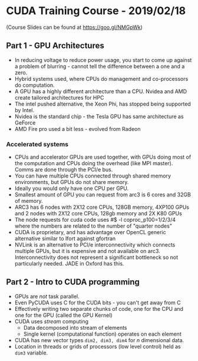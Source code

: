 # CUDA Training Course - 2019/02/18

(Course Slides can be found at https://goo.gl/NMGpWk)


## Part 1 - GPU Architectures

* In reducing voltage to reduce power usage, you start to come up against a problem of blurring - cannot tell the difference between  a one and a zero.
* Hybrid systems used, where CPUs do management and co-processors do computation.
* A GPU has a highly different architecture than a CPU. Nvidea and AMD create tailored architectures for HPC
* The intel pushed alternative, the Xeon Phi, has stopped being supported by Intel.
* Nvidea is the standard chip - the Tesla GPU has same architecture as GeForce
* AMD Fire pro used a bit less - evolved from Radeon

### Accelerated systems

* CPUs and accelerator GPUs are used together, with GPUs doing most of the computation and CPUs doing  the overhead (like MPI master). Comms are done through the PCI/e bus.
* You can have multiple CPUs connected through shared memory environments, but GPUs do not share memory.
* Ideally you would only have one CPU per GPU.
* Smallest amount of GPU you can request from arc3 is 6 cores and 32GB of memory.
* ARC3 has 6 nodes with 2X12 core CPUs, 128GB memory, 4XP100 GPUs and 2 nodes with 2X12 core CPUs, 128gb memory and 2X K80 GPUs
* The node requests for cuda code uses #$ -l coproc_p100=1/2/3/4 where the numbers are related to the number of "quarter nodes"
* CUDA is proprietary, and has advantage over OpenCL generic alternative similar to Ifort against gfortran
* NVLink is an alternative to PCI/e interconnectivity which connects multiple GPUs, but it is expensive and not available on arc3. Interconnectivity does not represent a significant bottleneck so not particularly needed. JADE in Oxford has this. 

## Part 2 - Intro to CUDA programming

* GPUs are _not_ task parallel.
* Even PyCUDA uses C for the CUDA bits - you can't get away from C
* Effectively writing two separate chunks of code, one for the CPU and one for the GPU (called the GPU Kernel)
* CUDA uses _stream_ computing
  * Data decomposed into stream of elements
  * Single kernel (computational function) operates on each element
* CUDA has new vector types `dim2, dim3, dim4` for _n_ dimensional data.
* Location in threads or grids of processors (low level control) held as `dim3` variable.
